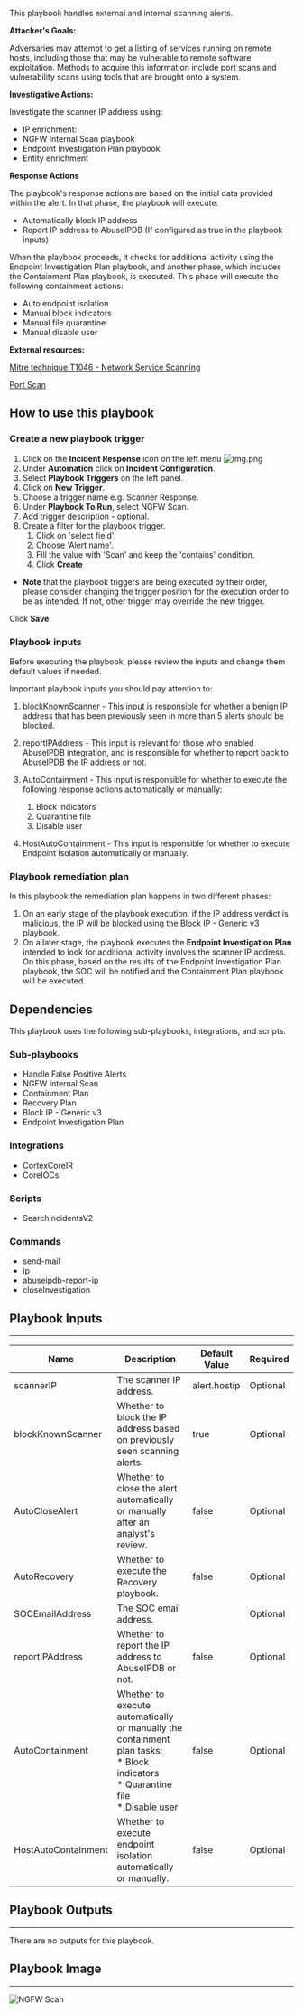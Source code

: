 This playbook handles external and internal scanning alerts.

**Attacker's Goals:**

Adversaries may attempt to get a listing of services running on remote hosts, including those that may be vulnerable to remote software exploitation. Methods to acquire this information include port scans and vulnerability scans using tools that are brought onto a system.

**Investigative Actions:**

Investigate the scanner IP address using:

* IP enrichment:
* NGFW Internal Scan playbook
* Endpoint Investigation Plan playbook
* Entity enrichment

**Response Actions**

The playbook's response actions are based on the initial data provided within the alert. In that phase, the playbook will execute:

* Automatically block IP address
* Report IP address to AbuseIPDB (If configured as true in the playbook inputs)

When the playbook proceeds, it checks for additional activity using the Endpoint Investigation Plan playbook, and another phase, which includes the Containment Plan playbook, is executed.
This phase will execute the following containment actions:

* Auto endpoint isolation
* Manual block indicators
* Manual file quarantine
* Manual disable user

**External resources:**

[Mitre technique T1046 - Network Service Scanning](https://attack.mitre.org/techniques/T1046/)

[Port Scan](https://docs.paloaltonetworks.com/cortex/cortex-xdr/cortex-xdr-analytics-alert-reference/cortex-xdr-analytics-alert-reference/port-scan.html)

## How to use this playbook

### Create a new playbook trigger

1. Click on the **Incident Response** icon on the left menu ![img.png](img.png)
2. Under **Automation** click on **Incident Configuration**.
3. Select **Playbook Triggers** on the left panel.
4. Click on **New Trigger**.
5. Choose a trigger name e.g. Scanner Response.
6. Under **Playbook To Run**, select NGFW Scan.
7. Add trigger description - optional.
8. Create a filter for the playbook trigger.
    1. Click on 'select field'.
    2. Choose 'Alert name'.
    3. Fill the value with 'Scan' and keep the 'contains' condition.
    4. Click **Create**

* **Note** that the playbook triggers are being executed by their order, please consider changing the trigger position for the execution order to be as intended. If not, other trigger may override the new trigger.

Click **Save**.

### Playbook inputs

Before executing the playbook, please review the inputs and change them default values if needed.

Important playbook inputs you should pay attention to:

1. blockKnownScanner - This input is responsible for whether a benign IP address that has been previously seen in more than 5 alerts should be blocked.

2. reportIPAddress - This input is relevant for those who enabled AbuseIPDB integration, and is responsible for whether to report back to AbuseIPDB the IP address or not.

3. AutoContainment - This input is responsible for whether to execute the following response actions automatically or manually:
    1. Block indicators
    2. Quarantine file
    3. Disable user

4. HostAutoContainment - This input is responsible for whether to execute Endpoint Isolation automatically or manually.

### Playbook remediation plan

In this playbook the remediation plan happens in two different phases:

1. On an early stage of the playbook execution, if the IP address verdict is malicious, the IP will be blocked using the Block IP - Generic v3 playbook.
2. On a later stage, the playbook executes the **Endpoint Investigation Plan** intended to look for additional activity involves the scanner IP address. On this phase, based on the results of the Endpoint Investigation Plan playbook, the SOC will be notified and the Containment Plan playbook will be executed.

## Dependencies
This playbook uses the following sub-playbooks, integrations, and scripts.

### Sub-playbooks
* Handle False Positive Alerts
* NGFW Internal Scan
* Containment Plan
* Recovery Plan
* Block IP - Generic v3
* Endpoint Investigation Plan

### Integrations
* CortexCoreIR
* CoreIOCs

### Scripts
* SearchIncidentsV2

### Commands
* send-mail
* ip
* abuseipdb-report-ip
* closeInvestigation

## Playbook Inputs
---

| **Name** | **Description** | **Default Value** | **Required** |
| --- | --- | --- | --- |
| scannerIP | The scanner IP address. | alert.hostip | Optional |
| blockKnownScanner | Whether to block the IP address based on previously seen scanning alerts. | true | Optional |
| AutoCloseAlert | Whether to close the alert automatically or manually after an analyst's review. | false | Optional |
| AutoRecovery | Whether to execute the Recovery playbook. | false | Optional |
| SOCEmailAddress | The SOC email address. |  | Optional |
| reportIPAddress | Whether to report the IP address to AbuseIPDB or not. | false | Optional |
| AutoContainment | Whether to execute automatically or manually the containment plan tasks:<br/>\* Block indicators<br/>\* Quarantine file<br/>\* Disable user | false | Optional |
| HostAutoContainment | Whether to execute endpoint isolation automatically or manually. | false | Optional |

## Playbook Outputs
---
There are no outputs for this playbook.

## Playbook Image
---
![NGFW Scan](https://raw.githubusercontent.com/demisto/content/b9b3e36e6893e95be5de09876efce94acec09da8/Packs/Core/doc_files/NGFW_Scan.png)